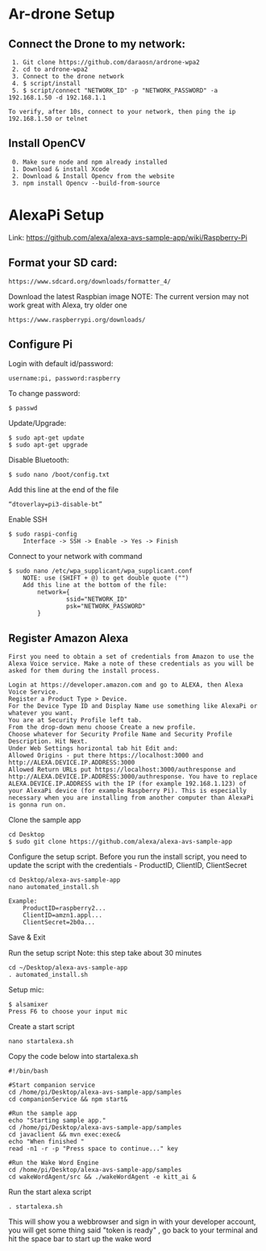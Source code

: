 # Ar-drone Setup
## Connect the Drone to my network:
``` 
 1. Git clone https://github.com/daraosn/ardrone-wpa2
 2. cd to ardrone-wpa2
 3. Connect to the drone network	
 4. $ script/install
 5. $ script/connect "NETWORK_ID" -p "NETWORK_PASSWORD" -a 192.168.1.50 -d 192.168.1.1

To verify, after 10s, connect to your network, then ping the ip 192.168.1.50 or telnet 
```

## Install OpenCV
```
 0. Make sure node and npm already installed
 1. Download & install Xcode 
 2. Download & Install Opencv from the website
 3. npm install Opencv --build-from-source
```

# AlexaPi Setup 
Link: https://github.com/alexa/alexa-avs-sample-app/wiki/Raspberry-Pi
## Format your SD card: 

```
https://www.sdcard.org/downloads/formatter_4/
```

Download the latest Raspbian image
NOTE: The current version may not work great with Alexa, try older one
```
https://www.raspberrypi.org/downloads/
```

## Configure Pi
Login with default id/password:

```
username:pi, password:raspberry
```
To change password:

```
$ passwd
```

Update/Upgrade:
```
$ sudo apt-get update
$ sudo apt-get upgrade
```

Disable Bluetooth:
```
$ sudo nano /boot/config.txt
```
Add this line at the end of the file
```
“dtoverlay=pi3-disable-bt” 
```

Enable SSH
```
$ sudo raspi-config
	Interface -> SSH -> Enable -> Yes -> Finish
```

Connect to your network with command
```
$ sudo nano /etc/wpa_supplicant/wpa_supplicant.conf
	NOTE: use (SHIFT + @) to get double quote ("") 
	Add this line at the bottom of the file:
		network={
				ssid="NETWORK_ID"
				psk="NETWORK_PASSWORD"
		}
```

## Register Amazon Alexa 
```
First you need to obtain a set of credentials from Amazon to use the Alexa Voice service. Make a note of these credentials as you will be asked for them during the install process.

Login at https://developer.amazon.com and go to ALEXA, then Alexa Voice Service.
Register a Product Type > Device.
For the Device Type ID and Display Name use something like AlexaPi or whatever you want.
You are at Security Profile left tab.
From the drop-down menu choose Create a new profile.
Choose whatever for Security Profile Name and Security Profile Description. Hit Next.
Under Web Settings horizontal tab hit Edit and:
Allowed Origins - put there https://localhost:3000 and http://ALEXA.DEVICE.IP.ADDRESS:3000
Allowed Return URLs put https://localhost:3000/authresponse and http://ALEXA.DEVICE.IP.ADDRESS:3000/authresponse. You have to replace ALEXA.DEVICE.IP.ADDRESS with the IP (for example 192.168.1.123) of your AlexaPi device (for example Raspberry Pi). This is especially necessary when you are installing from another computer than AlexaPi is gonna run on.
```

Clone the sample app
```
cd Desktop
$ sudo git clone https://github.com/alexa/alexa-avs-sample-app
```

Configure the setup script.
Before you run the install script, you need to update the script with the credentials - ProductID, ClientID, ClientSecret
```
cd Desktop/alexa-avs-sample-app
nano automated_install.sh

Example: 
	ProductID=raspberry2...
	ClientID=amzn1.appl...
	ClientSecret=2b0a...
```
Save & Exit

Run the setup script
Note: this step take about 30 minutes
```
cd ~/Desktop/alexa-avs-sample-app
. automated_install.sh
```

Setup mic:
```
$ alsamixer
Press F6 to choose your input mic
```

Create a start script
```
nano startalexa.sh
```

Copy the code below into startalexa.sh
```
#!/bin/bash

#Start companion service
cd /home/pi/Desktop/alexa-avs-sample-app/samples
cd companionService && npm start&

#Run the sample app
echo "Starting sample app."
cd /home/pi/Desktop/alexa-avs-sample-app/samples
cd javaclient && mvn exec:exec&
echo "When finished "
read -n1 -r -p "Press space to continue..." key

#Run the Wake Word Engine
cd /home/pi/Desktop/alexa-avs-sample-app/samples
cd wakeWordAgent/src && ./wakeWordAgent -e kitt_ai &

```

Run the start alexa script 

```
. startalexa.sh
```
This will show you a webbrowser and sign in with your developer account, you will get some thing said "token is ready"
, go back to your terminal and hit the space bar to start up the wake word






